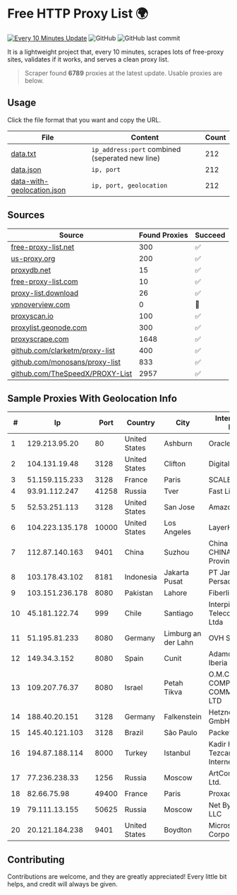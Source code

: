
# Free HTTP Proxy List 🌍

[![Every 10 Minutes Update](https://github.com/mertguvencli/http-proxy-list/actions/workflows/main.yml/badge.svg?branch=main)](https://github.com/mertguvencli/http-proxy-list/actions/workflows/main.yml)
![GitHub](https://img.shields.io/github/license/mertguvencli/http-proxy-list)
![GitHub last commit](https://img.shields.io/github/last-commit/mertguvencli/http-proxy-list)

It is a lightweight project that, every 10 minutes, scrapes lots of free-proxy sites, validates if it works, and serves a clean proxy list.


> Scraper found **6789** proxies at the latest update. Usable proxies are below.

## Usage

Click the file format that you want and copy the URL.


|File|Content|Count|
|----|-------|-----|
|[data.txt](https://raw.githubusercontent.com/mertguvencli/http-proxy-list/main/proxy-list/data.txt)|`ip_address:port` combined (seperated new line)|212|
|[data.json](https://raw.githubusercontent.com/mertguvencli/http-proxy-list/main/proxy-list/data.json)|`ip, port`|212|
|[data-with-geolocation.json](https://raw.githubusercontent.com/mertguvencli/http-proxy-list/main/proxy-list/data-with-geolocation.json)|`ip, port, geolocation`|212|

## Sources

|Source|Found Proxies|Succeed|
|------|-------------|-------|
|[free-proxy-list.net](https://free-proxy-list.net)|300|✅|
|[us-proxy.org](https://www.us-proxy.org)|200|✅|
|[proxydb.net](http://proxydb.net)|15|✅|
|[free-proxy-list.com](https://free-proxy-list.com/?page=&port=&type%5B%5D=http&type%5B%5D=https&up_time=0&search=Search)|10|✅|
|[proxy-list.download](https://www.proxy-list.download/HTTP)|26|✅|
|[vpnoverview.com](https://vpnoverview.com/privacy/anonymous-browsing/free-proxy-servers)|0|🚫|
|[proxyscan.io](https://www.proxyscan.io)|100|✅|
|[proxylist.geonode.com](https://proxylist.geonode.com/api/proxy-list?limit=300&page=1&sort_by=lastChecked&sort_type=desc&protocols=http,https)|300|✅|
|[proxyscrape.com](https://api.proxyscrape.com/v2/?request=displayproxies&protocol=http&timeout=10000&country=all&ssl=all&anonymity=all)|1648|✅|
|[github.com/clarketm/proxy-list](https://raw.githubusercontent.com/clarketm/proxy-list/master/proxy-list-raw.txt)|400|✅|
|[github.com/monosans/proxy-list](https://raw.githubusercontent.com/monosans/proxy-list/main/proxies/http.txt)|833|✅|
|[github.com/TheSpeedX/PROXY-List](https://raw.githubusercontent.com/TheSpeedX/PROXY-List/master/http.txt)|2957|✅|


## Sample Proxies With Geolocation Info

|#|Ip|Port|Country|City|Internet Service Provider|
|-|--|----|-------|----|-------------------------|
|1|129.213.95.20|80|United States|Ashburn|Oracle Corporation|
|2|104.131.19.48|3128|United States|Clifton|DigitalOcean, LLC|
|3|51.159.115.233|3128|France|Paris|SCALEWAY|
|4|93.91.112.247|41258|Russia|Tver|Fast Link Ltd.|
|5|52.53.251.113|3128|United States|San Jose|Amazon.com, Inc.|
|6|104.223.135.178|10000|United States|Los Angeles|LayerHost|
|7|112.87.140.163|9401|China|Suzhou|China Unicom CHINA169 Jiangsu Province Network|
|8|103.178.43.102|8181|Indonesia|Jakarta Pusat|PT Jaring Solusi Persada|
|9|103.151.236.178|8080|Pakistan|Lahore|Fiberlink Pvt.Ltd|
|10|45.181.122.74|999|Chile|Santiago|Interpit Telecomunicaciones Ltda|
|11|51.195.81.233|8080|Germany|Limburg an der Lahn|OVH SAS|
|12|149.34.3.152|8080|Spain|Cunit|Adamo Telecom Iberia S.A.|
|13|109.207.76.37|8080|Israel|Petah Tikva|O.M.C. COMPUTERS & COMMUNICATIONS LTD|
|14|188.40.20.151|3128|Germany|Falkenstein|Hetzner Online GmbH|
|15|145.40.121.103|3128|Brazil|São Paulo|Packet Host, Inc.|
|16|194.87.188.114|8000|Turkey|Istanbul|Kadir Huseyin Tezcan Nosspeed Internet Teknolojileri|
|17|77.236.238.33|1256|Russia|Moscow|ArtCommunications Ltd.|
|18|82.66.75.98|49400|France|Paris|Proxad / Free SAS|
|19|79.111.13.155|50625|Russia|Moscow|Net By Net Holding LLC|
|20|20.121.184.238|9401|United States|Boydton|Microsoft Corporation|



## Contributing

Contributions are welcome, and they are greatly appreciated! Every
little bit helps, and credit will always be given.

